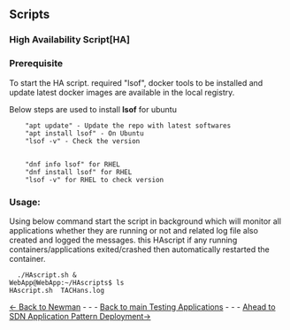 ## Scripts
### **High Availability Script[HA]**
### Prerequisite 
To start the HA script. required "lsof", docker tools to be installed and  update latest docker images are available in the local registry.

Below steps are used to install **lsof** for ubuntu

        "apt update" - Update the repo with latest softwares
        "apt install lsof" - On Ubuntu
        "lsof -v" - Check the version 


        "dnf info lsof" for RHEL
        "dnf install lsof" for RHEL
        "lsof -v" for RHEL to check version

### Usage: 
Using below command start the script in background which will monitor all applications whether they are running or not and related log file also created and logged the messages. this HAscript if any running containers/applications exited/crashed then automatically restarted the container.

      ./HAscript.sh &
    WebApp@WebApp:~/HAscripts$ ls
    HAscript.sh  TACHans.log








[<- Back to Newman](../Newman/Newman.md) - - - [Back to main Testing Applications](../../../TestingApplications.md) - - - [Ahead to SDN Application Pattern Deployment->](../../SDNApplicationPatternDeployment/Concepts.md)